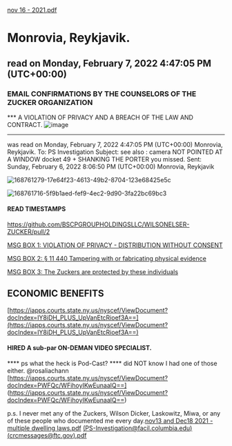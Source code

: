 [nov 16 - 2021.pdf](https://github.com/BSCPGROUPHOLDINGSLLC/WILSONELSER-ZUCKER/files/8707209/nov.16.-.2021.pdf)
# Monrovia, Reykjavik.
## read on Monday, February 7, 2022 4:47:05 PM (UTC+00:00)

### EMAIL CONFIRMATIONS BY THE COUNSELORS OF THE ZUCKER ORGANIZATION
*** A VIOLATION OF PRIVACY AND A BREACH OF THE LAW AND CONTRACT.
![image](https://user-images.githubusercontent.com/70865813/168770321-4e8f51c0-3ce4-4bdd-afda-c433cc8912d8.png)

--- 
was read on Monday, February 7, 2022 4:47:05 PM (UTC+00:00) Monrovia, Reykjavik.
To: PS Investigation
Subject: see also : camera NOT POINTED AT A WINDOW docket 49 + SHANKING THE PORTER you missed.
Sent: Sunday, February 6, 2022 8:06:50 PM (UTC+00:00) Monrovia, Reykjavik

![168761279-17e64f23-4613-49b2-8704-123e68425e5c](https://user-images.githubusercontent.com/70865813/168770401-e0220bf9-e639-4cc5-baf8-c80166e99414.png)


![168761716-5f9b1aed-fef9-4ec2-9d90-3fa22bc69bc3](https://user-images.githubusercontent.com/70865813/168770555-25ef68a8-5bb3-42e6-a28a-c35b60cd9b0b.png)

   

#### READ TIMESTAMPS

[ https://github.com/BSCPGROUPHOLDINGSLLC/WILSONELSER-ZUCKER/pull/2 ](https://github.com/BSCPGROUPHOLDINGSLLC/WILSONELSER-ZUCKER/pull/2)

[MSG BOX 1: VIOLATION OF PRIVACY - DISTRIBUTION WITHOUT CONSENT](https://github.com/BSCPGROUPHOLDINGSLLC/WILSONELSER-ZUCKER/tree/8980dec84c257bd182522e1a4b9a2d1f4e49bb68)

[MSG BOX 2: § 11 440 Tampering with or fabricating physical evidence](https://github.com/BSCPGROUPHOLDINGSLLC/WILSONELSER-ZUCKER/tree/0d69023191f5a8a25006caf258a50b649da83aa0)

[MSG BOX 3: The Zuckers are protected by these individuals](https://github.com/BSCPGROUPHOLDINGSLLC/WILSONELSER-ZUCKER/pull/4/files)


## ECONOMIC BENEFITS
[https://iapps.courts.state.ny.us/nyscef/ViewDocument?docIndex=IY8iDH_PLUS_UpVanEtcRioef3A==](https://iapps.courts.state.ny.us/nyscef/ViewDocument?docIndex=IY8iDH_PLUS_UpVanEtcRioef3A==)

#### HIRED A sub-par ON-DEMAN VIDEO SPECIALIST.
**** ps what the heck is Pod-Cast?
**** did NOT know I had one of those either.
@rosaliachann
[https://iapps.courts.state.ny.us/nyscef/ViewDocument?docIndex=PWFQc/WFihoyIKwEunaalQ==]
(https://iapps.courts.state.ny.us/nyscef/ViewDocument?docIndex=PWFQc/WFihoyIKwEunaalQ==)


p.s. I never met any of the Zuckers, Wilson Dicker, Laskowitz, Miwa, or any of these people who documented me every day.[nov13 and Dec18 2021 - multiple dwelling laws.pdf](https://github.com/BSCPGROUPHOLDINGSLLC/WILSONELSER-ZUCKER/files/8706680/nov13.and.Dec18.2021.-.multiple.dwelling.laws.pdf)
[(PS-Investigation@facil.columbia.edu)(crcmessages@ftc.gov).pdf](https://github.com/BSCPGROUPHOLDINGSLLC/WILSONELSER-ZUCKER/files/8706682/PS-Investigation%40facil.columbia.edu.crcmessages%40ftc.gov.pdf)

